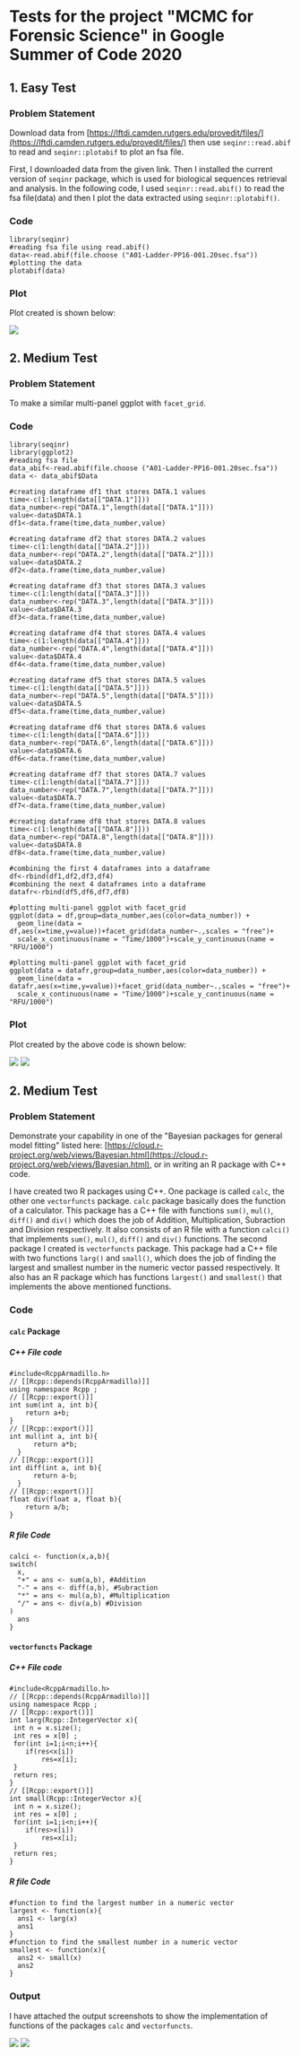 # Tests for the project "MCMC for Forensic Science" in Google Summer of Code 2020

## 1. Easy Test

### Problem Statement

Download data from [https://lftdi.camden.rutgers.edu/provedit/files/](https://lftdi.camden.rutgers.edu/provedit/files/) then use `seqinr::read.abif` to read and `seqinr::plotabif` to plot an fsa file.

First, I downloaded data from the given link. Then I installed the current version of `seqinr` package, which is used for biological sequences retrieval and analysis. In the following code, I used `seqinr::read.abif()` to read the fsa file(data) and then I plot the data extracted using `seqinr::plotabif()`.

### Code

```
library(seqinr)
#reading fsa file using read.abif()
data<-read.abif(file.choose ("A01-Ladder-PP16-001.20sec.fsa"))
#plotting the data
plotabif(data)
```
### Plot

Plot created is shown below:

![](Easy_Test/easytest_output.png)

## 2. Medium Test

### Problem Statement

To make a similar multi-panel ggplot with `facet_grid`.

### Code

```
library(seqinr)
library(ggplot2)
#reading fsa file
data_abif<-read.abif(file.choose ("A01-Ladder-PP16-001.20sec.fsa"))
data <- data_abif$Data

#creating dataframe df1 that stores DATA.1 values
time<-c(1:length(data[["DATA.1"]]))
data_number<-rep("DATA.1",length(data[["DATA.1"]]))
value<-data$DATA.1
df1<-data.frame(time,data_number,value)

#creating dataframe df2 that stores DATA.2 values
time<-c(1:length(data[["DATA.2"]]))
data_number<-rep("DATA.2",length(data[["DATA.2"]]))
value<-data$DATA.2
df2<-data.frame(time,data_number,value)

#creating dataframe df3 that stores DATA.3 values
time<-c(1:length(data[["DATA.3"]]))
data_number<-rep("DATA.3",length(data[["DATA.3"]]))
value<-data$DATA.3
df3<-data.frame(time,data_number,value)

#creating dataframe df4 that stores DATA.4 values
time<-c(1:length(data[["DATA.4"]]))
data_number<-rep("DATA.4",length(data[["DATA.4"]]))
value<-data$DATA.4
df4<-data.frame(time,data_number,value)

#creating dataframe df5 that stores DATA.5 values
time<-c(1:length(data[["DATA.5"]]))
data_number<-rep("DATA.5",length(data[["DATA.5"]]))
value<-data$DATA.5
df5<-data.frame(time,data_number,value)

#creating dataframe df6 that stores DATA.6 values
time<-c(1:length(data[["DATA.6"]]))
data_number<-rep("DATA.6",length(data[["DATA.6"]]))
value<-data$DATA.6
df6<-data.frame(time,data_number,value)

#creating dataframe df7 that stores DATA.7 values
time<-c(1:length(data[["DATA.7"]]))
data_number<-rep("DATA.7",length(data[["DATA.7"]]))
value<-data$DATA.7
df7<-data.frame(time,data_number,value)

#creating dataframe df8 that stores DATA.8 values
time<-c(1:length(data[["DATA.8"]]))
data_number<-rep("DATA.8",length(data[["DATA.8"]]))
value<-data$DATA.8
df8<-data.frame(time,data_number,value)

#combining the first 4 dataframes into a dataframe
df<-rbind(df1,df2,df3,df4)
#combining the next 4 dataframes into a dataframe
datafr<-rbind(df5,df6,df7,df8)

#plotting multi-panel ggplot with facet_grid
ggplot(data = df,group=data_number,aes(color=data_number)) +
  geom_line(data = df,aes(x=time,y=value))+facet_grid(data_number~.,scales = "free")+
  scale_x_continuous(name = "Time/1000")+scale_y_continuous(name = "RFU/1000")

#plotting multi-panel ggplot with facet_grid
ggplot(data = datafr,group=data_number,aes(color=data_number)) +
  geom_line(data = datafr,aes(x=time,y=value))+facet_grid(data_number~.,scales = "free")+
  scale_x_continuous(name = "Time/1000")+scale_y_continuous(name = "RFU/1000")
```
### Plot

Plot created by the above code is shown below:

![](Medium_Test/Output_plots/mediumtest_output01.png)
![](Medium_Test/Output_plots/mediumtest_output02.png)

## 2. Medium Test

### Problem Statement

Demonstrate your capability in one of the "Bayesian packages for general model fitting" listed here: [https://cloud.r-project.org/web/views/Bayesian.html](https://cloud.r-project.org/web/views/Bayesian.html), or in writing an R package with C++ code.

I have created two R packages using C++. One package is called `calc`, the other one `vectorfuncts` package. `calc` package basically does the function of a calculator. This package has a C++ file with functions `sum()`, `mul()`, `diff()` and `div()` which does the job of Addition, Multiplication, Subraction and Division respectively. It also consists of an R file with a function `calci()` that implements `sum()`, `mul()`, `diff()` and `div()` functions.
The second package I created is `vectorfuncts` package. This package had a C++ file with two functions `larg()` and `small()`, which does the job of finding the largest and smallest number in the numeric vector passed respectively. It also has an R package which has functions `largest()` and `smallest()` that implements the above mentioned functions.

### Code

#### `calc` Package

##### C++ File code
```
#include<RcppArmadillo.h>
// [[Rcpp::depends(RcppArmadillo)]]
using namespace Rcpp ;
// [[Rcpp::export()]]
int sum(int a, int b){
    return a+b;
}
// [[Rcpp::export()]] 
int mul(int a, int b){
      return a*b;
  }
// [[Rcpp::export()]]
int diff(int a, int b){
      return a-b;
  }
// [[Rcpp::export()]]
float div(float a, float b){
    return a/b;
}
```
##### R file Code
```
calci <- function(x,a,b){
switch(
  x,
  "+" = ans <- sum(a,b), #Addition
  "-" = ans <- diff(a,b), #Subraction
  "*" = ans <- mul(a,b), #Multiplication
  "/" = ans <- div(a,b) #Division
)
  ans
}
```

#### `vectorfuncts` Package

##### C++ File code
```
#include<RcppArmadillo.h>
// [[Rcpp::depends(RcppArmadillo)]]
using namespace Rcpp ;
// [[Rcpp::export()]]
int larg(Rcpp::IntegerVector x){
 int n = x.size();
 int res = x[0] ;
 for(int i=1;i<n;i++){
    if(res<x[i])
        res=x[i];
 }
 return res;
}
// [[Rcpp::export()]]
int small(Rcpp::IntegerVector x){
 int n = x.size();
 int res = x[0] ;
 for(int i=1;i<n;i++){
    if(res>x[i])    
        res=x[i];
 }
 return res;
}
```
##### R file Code
```
#function to find the largest number in a numeric vector
largest <- function(x){
  ans1 <- larg(x)
  ans1
}
#function to find the smallest number in a numeric vector
smallest <- function(x){
  ans2 <- small(x)
  ans2
}
```
### Output

I have attached the output screenshots to show the implementation of functions of the packages `calc` and `vectorfuncts`.

![](Hard_Test/Output/package_calc_output.png)
![](Hard_Test/Output/package_vectorfuncts_output.png)


